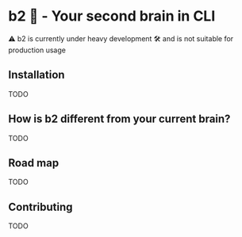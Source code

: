 # b2 🧠 - Your second brain in CLI

⚠ b2 is currently under heavy development 🛠  and is not suitable for production usage

## Installation

TODO

## How is b2 different from your current brain?

TODO

## Road map

TODO

## Contributing

TODO


